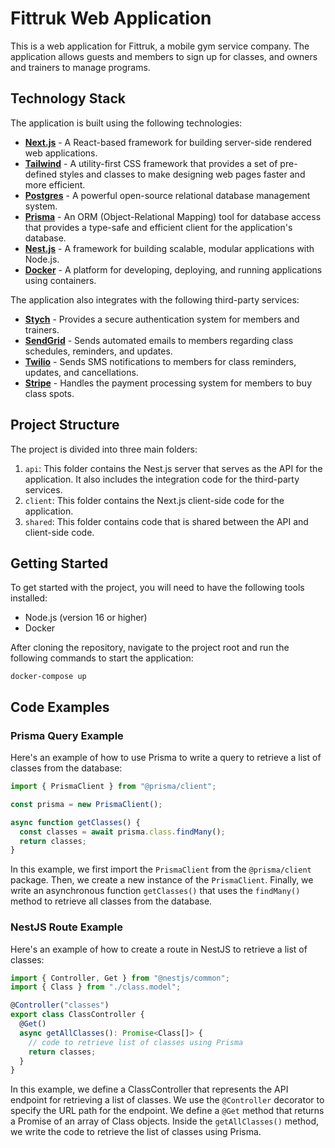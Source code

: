 # Fittruk Web Application

This is a web application for Fittruk, a mobile gym service company. The application allows guests and members to sign up for classes, and owners and trainers to manage programs.

## Technology Stack

The application is built using the following technologies:

- **[Next.js](https://nextjs.org/)** - A React-based framework for building server-side rendered web applications.
- **[Tailwind](https://tailwindcss.com/)** - A utility-first CSS framework that provides a set of pre-defined styles and classes to make designing web pages faster and more efficient.
- **[Postgres](https://www.postgresql.org/)** - A powerful open-source relational database management system.
- **[Prisma](https://www.prisma.io/)** - An ORM (Object-Relational Mapping) tool for database access that provides a type-safe and efficient client for the application's database.
- **[Nest.js](https://nestjs.com/)** - A framework for building scalable, modular applications with Node.js.
- **[Docker](https://www.docker.com/)** - A platform for developing, deploying, and running applications using containers.

The application also integrates with the following third-party services:

- **[Stych](https://www.stych.io/)** - Provides a secure authentication system for members and trainers.
- **[SendGrid](https://sendgrid.com/)** - Sends automated emails to members regarding class schedules, reminders, and updates.
- **[Twilio](https://www.twilio.com/)** - Sends SMS notifications to members for class reminders, updates, and cancellations.
- **[Stripe](https://stripe.com/)** - Handles the payment processing system for members to buy class spots.

## Project Structure

The project is divided into three main folders:

1. `api`: This folder contains the Nest.js server that serves as the API for the application. It also includes the integration code for the third-party services.
2. `client`: This folder contains the Next.js client-side code for the application.
3. `shared`: This folder contains code that is shared between the API and client-side code.

## Getting Started

To get started with the project, you will need to have the following tools installed:

- Node.js (version 16 or higher)
- Docker

After cloning the repository, navigate to the project root and run the following commands to start the application:

`docker-compose up`

## Code Examples

### Prisma Query Example

Here's an example of how to use Prisma to write a query to retrieve a list of classes from the database:

```ts
import { PrismaClient } from "@prisma/client";

const prisma = new PrismaClient();

async function getClasses() {
  const classes = await prisma.class.findMany();
  return classes;
}
```

In this example, we first import the `PrismaClient` from the `@prisma/client` package. Then, we create a new instance of the `PrismaClient`. Finally, we write an asynchronous function `getClasses()` that uses the `findMany()` method to retrieve all classes from the database.


### NestJS Route Example
Here's an example of how to create a route in NestJS to retrieve a list of classes:

```ts
import { Controller, Get } from "@nestjs/common";
import { Class } from "./class.model";

@Controller("classes")
export class ClassController {
  @Get()
  async getAllClasses(): Promise<Class[]> {
    // code to retrieve list of classes using Prisma
    return classes;
  }
}
```

In this example, we define a ClassController that represents the API endpoint for retrieving a list of classes. We use the `@Controller` decorator to specify the URL path for the endpoint. We define a `@Get` method that returns a Promise of an array of Class objects. Inside the `getAllClasses()` method, we write the code to retrieve the list of classes using Prisma.
